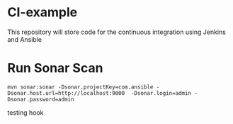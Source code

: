 # CI-example
This repository will store code for the continuous integration using Jenkins and Ansible

# Run Sonar Scan

```
mvn sonar:sonar -Dsonar.projectKey=com.ansible -Dsonar.host.url=http://localhost:9000  -Dsonar.login=admin -Dsonar.password=admin

```
testing hook
